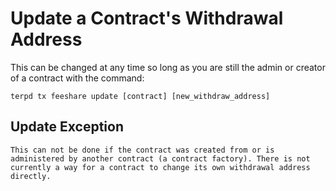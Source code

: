 # Update a Contract's Withdrawal Address

This can be changed at any time so long as you are still the admin or creator of a contract with the command:

`terpd tx feeshare update [contract] [new_withdraw_address]`

## Update Exception

```text
This can not be done if the contract was created from or is administered by another contract (a contract factory). There is not currently a way for a contract to change its own withdrawal address directly.
```
